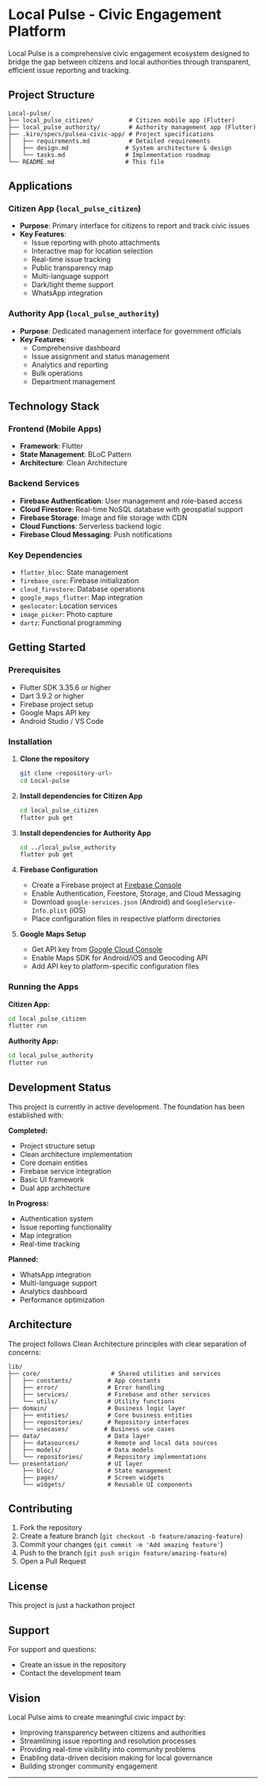 # Local Pulse - Civic Engagement Platform

Local Pulse is a comprehensive civic engagement ecosystem designed to bridge the gap between citizens and local authorities through transparent, efficient issue reporting and tracking.

##  Project Structure

```
Local-pulse/
├── local_pulse_citizen/          # Citizen mobile app (Flutter)
├── local_pulse_authority/        # Authority management app (Flutter)
├── .kiro/specs/pulsea-civic-app/ # Project specifications
│   ├── requirements.md           # Detailed requirements
│   ├── design.md                # System architecture & design
│   └── tasks.md                 # Implementation roadmap
└── README.md                    # This file
```

##  Applications

### Citizen App (`local_pulse_citizen`)
- **Purpose**: Primary interface for citizens to report and track civic issues
- **Key Features**:
  - Issue reporting with photo attachments
  - Interactive map for location selection
  - Real-time issue tracking
  - Public transparency map
  - Multi-language support
  - Dark/light theme support
  - WhatsApp integration

### Authority App (`local_pulse_authority`)
- **Purpose**: Dedicated management interface for government officials
- **Key Features**:
  - Comprehensive dashboard
  - Issue assignment and status management
  - Analytics and reporting
  - Bulk operations
  - Department management

##  Technology Stack

### Frontend (Mobile Apps)
- **Framework**: Flutter
- **State Management**: BLoC Pattern
- **Architecture**: Clean Architecture

### Backend Services
- **Firebase Authentication**: User management and role-based access
- **Cloud Firestore**: Real-time NoSQL database with geospatial support
- **Firebase Storage**: Image and file storage with CDN
- **Cloud Functions**: Serverless backend logic
- **Firebase Cloud Messaging**: Push notifications

### Key Dependencies
- `flutter_bloc`: State management
- `firebase_core`: Firebase initialization
- `cloud_firestore`: Database operations
- `google_maps_flutter`: Map integration
- `geolocator`: Location services
- `image_picker`: Photo capture
- `dartz`: Functional programming

##  Getting Started

### Prerequisites
- Flutter SDK 3.35.6 or higher
- Dart 3.9.2 or higher
- Firebase project setup
- Google Maps API key
- Android Studio / VS Code

### Installation

1. **Clone the repository**
   ```bash
   git clone <repository-url>
   cd Local-pulse
   ```

2. **Install dependencies for Citizen App**
   ```bash
   cd local_pulse_citizen
   flutter pub get
   ```

3. **Install dependencies for Authority App**
   ```bash
   cd ../local_pulse_authority
   flutter pub get
   ```

4. **Firebase Configuration**
   - Create a Firebase project at [Firebase Console](https://console.firebase.google.com)
   - Enable Authentication, Firestore, Storage, and Cloud Messaging
   - Download `google-services.json` (Android) and `GoogleService-Info.plist` (iOS)
   - Place configuration files in respective platform directories

5. **Google Maps Setup**
   - Get API key from [Google Cloud Console](https://console.cloud.google.com)
   - Enable Maps SDK for Android/iOS and Geocoding API
   - Add API key to platform-specific configuration files

### Running the Apps

**Citizen App:**
```bash
cd local_pulse_citizen
flutter run
```

**Authority App:**
```bash
cd local_pulse_authority
flutter run
```

##  Development Status

This project is currently in active development. The foundation has been established with:

 **Completed:**
- Project structure setup
- Clean architecture implementation
- Core domain entities
- Firebase service integration
- Basic UI framework
- Dual app architecture

 **In Progress:**
- Authentication system
- Issue reporting functionality
- Map integration
- Real-time tracking

 **Planned:**
- WhatsApp integration
- Multi-language support
- Analytics dashboard
- Performance optimization

##  Architecture

The project follows Clean Architecture principles with clear separation of concerns:

```
lib/
├── core/                    # Shared utilities and services
│   ├── constants/          # App constants
│   ├── error/              # Error handling
│   ├── services/           # Firebase and other services
│   └── utils/              # Utility functions
├── domain/                 # Business logic layer
│   ├── entities/           # Core business entities
│   ├── repositories/       # Repository interfaces
│   └── usecases/          # Business use cases
├── data/                   # Data layer
│   ├── datasources/        # Remote and local data sources
│   ├── models/             # Data models
│   └── repositories/       # Repository implementations
└── presentation/           # UI layer
    ├── bloc/               # State management
    ├── pages/              # Screen widgets
    └── widgets/            # Reusable UI components
```

##  Contributing

1. Fork the repository
2. Create a feature branch (`git checkout -b feature/amazing-feature`)
3. Commit your changes (`git commit -m 'Add amazing feature'`)
4. Push to the branch (`git push origin feature/amazing-feature`)
5. Open a Pull Request

##  License

This project is just a hackathon project

##  Support

For support and questions:
- Create an issue in the repository
- Contact the development team

##  Vision

Local Pulse aims to create meaningful civic impact by:
- Improving transparency between citizens and authorities
- Streamlining issue reporting and resolution processes
- Providing real-time visibility into community problems
- Enabling data-driven decision making for local governance
- Building stronger community engagement

---
